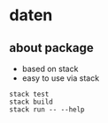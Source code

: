 # daten

## about package
* based on stack
* easy to use via stack
```
stack test
stack build
stack run -- --help
```
